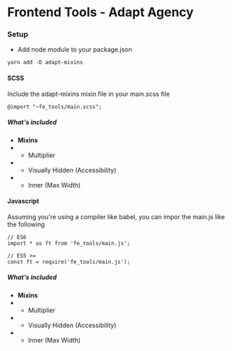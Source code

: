 # Frontend Tools - Adapt Agency

### Setup 
* Add node module to your package.json
```
yarn add -D adapt-mixins
```

#### SCSS
Include the adapt-mixins mixin file in your main.scss file
```
@import "~fe_tools/main.scss";
```

##### What's included
- **Mixins**
- - Multiplier
- - Visually Hidden (Accessibility)
- - Inner (Max Width)

#### Javascript
Assuming you're using a compiler like babel, you can impor the main.js like the following
```
// ES6
import * as ft from 'fe_tools/main.js';

// ES5 >=
const ft = require('fe_tools/main.js');
```

##### What's included
- **Mixins**
- - Multiplier
- - Visually Hidden (Accessibility)
- - Inner (Max Width)
